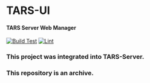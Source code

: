 # TARS-UI
#### TARS Server Web Manager
[![Build Test](https://github.com/clustlight/TARS-UI/actions/workflows/build-test.yml/badge.svg)](https://github.com/clustlight/TARS-UI/actions/workflows/build-test.yml)
[![Lint](https://github.com/clustlight/TARS-UI/actions/workflows/lint.yml/badge.svg)](https://github.com/clustlight/TARS-UI/actions/workflows/lint.yml)

### This project was integrated into TARS-Server.
### This repository is an archive.
